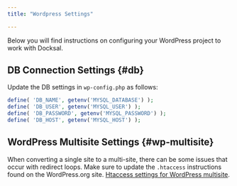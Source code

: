 ```yaml
---
title: "Wordpress Settings"

---
```


Below you will find instructions on configuring your WordPress project to work with Docksal.

## DB Connection Settings {#db}

Update the DB settings in `wp-config.php` as follows:

```php
define( 'DB_NAME', getenv('MYSQL_DATABASE') );
define( 'DB_USER', getenv('MYSQL_USER') );
define( 'DB_PASSWORD', getenv('MYSQL_PASSWORD') );
define( 'DB_HOST', getenv('MYSQL_HOST') );
```

## WordPress Multisite Settings {#wp-multisite}

When converting a single site to a multi-site, there can be some issues that occur with 
redirect loops. Make sure to update the `.htaccess` instructions found on the WordPress.org
site. [Htaccess settings for WordPress multisite](https://wordpress.org/support/article/htaccess/#multisite).
